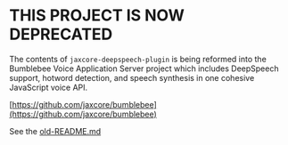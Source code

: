 # THIS PROJECT IS NOW DEPRECATED

The contents of `jaxcore-deepspeech-plugin` is being reformed into the
Bumblebee Voice Application Server project which includes DeepSpeech support,
hotword detection, and speech synthesis in one cohesive
JavaScript voice API.

[https://github.com/jaxcore/bumblebee](https://github.com/jaxcore/bumblebee)

See the [old-README.md](old-README.md)
